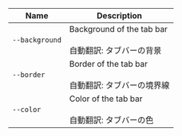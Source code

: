 | Name           | Description                                                   |
| -------------- | ------------------------------------------------------------- |
| `--background` | Background of the tab bar<br /><br />自動翻訳: タブバーの背景 |
| `--border`     | Border of the tab bar<br /><br />自動翻訳: タブバーの境界線   |
| `--color`      | Color of the tab bar<br /><br />自動翻訳: タブバーの色        |
